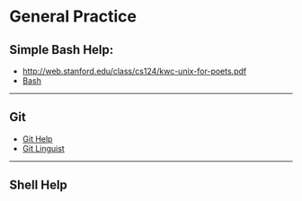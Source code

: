 # General Practice

## Simple Bash Help:
* http://web.stanford.edu/class/cs124/kwc-unix-for-poets.pdf
* [Bash](http://www.gnu.org/software/bash/manual/bash.html#Indexes)

---
## Git
* [Git Help](https://github.com/adam-p/markdown-here/wiki/Markdown-Cheatsheet)
* [Git Linguist](https://github.com/github/linguist/blob/master/lib/linguist/languages.yml)

---
## Shell Help
```sh

```
